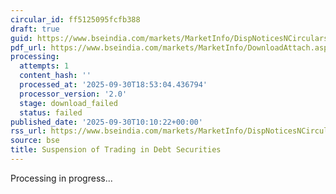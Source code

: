 ```yaml
---
circular_id: ff5125095fcfb388
draft: true
guid: https://www.bseindia.com/markets/MarketInfo/DispNoticesNCirculars.aspx?Noticeid={1571B2D3-2E57-4BE3-A634-1A3F1230B9C3}&noticeno=20250930-20&dt=09/30/2025&icount=20&totcount=114&flag=0
pdf_url: https://www.bseindia.com/markets/MarketInfo/DownloadAttach.aspx?id=20250930-20&attachedId=
processing:
  attempts: 1
  content_hash: ''
  processed_at: '2025-09-30T18:53:04.436794'
  processor_version: '2.0'
  stage: download_failed
  status: failed
published_date: '2025-09-30T10:10:22+00:00'
rss_url: https://www.bseindia.com/markets/MarketInfo/DispNoticesNCirculars.aspx?Noticeid={1571B2D3-2E57-4BE3-A634-1A3F1230B9C3}&noticeno=20250930-20&dt=09/30/2025&icount=20&totcount=114&flag=0
source: bse
title: Suspension of Trading in Debt Securities
---
```


Processing in progress...